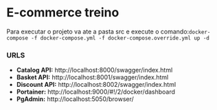 # E-commerce treino
Para executar o projeto va ate a pasta src e execute o comando:`docker-compose -f docker-compose.yml -f docker-compose.override.yml up -d`   

### URLS
- **Catalog API:** http://localhost:8000/swagger/index.html
- **Basket API:** http://localhost:8001/swagger/index.html
- **Discount API:** http://localhost:8002/swagger/index.html
- **Portainer:** http://localhost:9000/#!/2/docker/dashboard
- **PgAdmin:** http://localhost:5050/browser/

